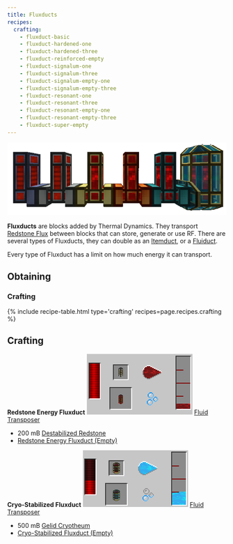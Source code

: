 ```yaml
---
title: Fluxducts
recipes:
  crafting:
    - fluxduct-basic
    - fluxduct-hardened-one
    - fluxduct-hardened-three
    - fluxduct-reinforced-empty
    - fluxduct-signalum-one
    - fluxduct-signalum-three
    - fluxduct-signalum-empty-one
    - fluxduct-signalum-empty-three
    - fluxduct-resonant-one
    - fluxduct-resonant-three
    - fluxduct-resonant-empty-one
    - fluxduct-resonant-empty-three
    - fluxduct-super-empty
---
```


![](/assets/images/thermal-dynamics/fluxducts.png "Regular, Hardened, Redstone, Signalum, Resonant and Cryo-Stabilized")

**Fluxducts** are blocks added by Thermal Dynamics. They transport [Redstone
Flux](/docs/redstone-flux/) between blocks that can store, generate or use RF.
There are several types of Fluxducts, they can double as an
[Itemduct](/docs/thermal-dynamics/ducts/itemducts/), or a
[Fluiduct](/docs/thermal-dynamics/ducts/fluiducts/).

Every type of Fluxduct has a limit on how much energy it can transport.

Obtaining
---------

### Crafting
{% include recipe-table.html type='crafting' recipes=page.recipes.crafting %}

## Crafting

**Redstone Energy Fluxduct**
![](/assets/images/recipes/redstone-fluxduct.png "Redstone Energy Fluxduct recipe")
[Fluid Transposer](/docs/thermal-expansion/machines/fluid-transposer/)

*   200 mB [Destabilized Redstone](/docs/thermal-foundation/fluids/destabilized-redstone/)
*   [Redstone Energy Fluxduct (Empty)](/docs/thermal-dynamics/ducts/fluxducts/)


**Cryo-Stabilized Fluxduct**
![](/assets/images/recipes/cryo-stabilized-fluxduct.png "Cryo-Stabilized Fluxduct recipe")
[Fluid Transposer](/docs/thermal-expansion/machines/fluid-transposer/)

*   500 mB [Gelid Cryotheum](/docs/thermal-foundation/fluids/gelid-cryotheum/)
*   [Cryo-Stabilized Fluxduct (Empty)](/docs/thermal-dynamics/ducts/fluxducts/)
